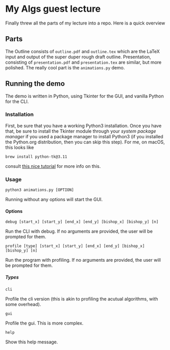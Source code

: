 # My Algs guest lecture

Finally threw all the parts of my lecture into a repo. Here is a quick overview

## Parts

The Outline consists of `outline.pdf` and `outline.tex` which are the LaTeX input and output of the super duper rough draft outline. Presentation, consisting of `presentation.pdf` and `presentation.tex` are similar, but more polished. The really cool part is the `animations.py` demo.

## Running the demo

The demo is written in Python, using Tkinter for the GUI, and vanilla Python for the CLI.

### Installation

First, be sure that you have a working Python3 installation. Once you have that, be sure to install the Tkinter module through your _system package manager_ if you used a package manager to install Python3 (if you installed the Python.org distribution, then you can skip this step). For me, on macOS, this looks like

```shell
brew install python-tk@3.11
```

consult [this nice tutorial](https://tkdocs.com/tutorial/install.html) for more info on this.

### Usage

```shell
python3 animations.py [OPTION]
```

Running without any options will start the GUI.

#### Options

```shell
debug [start_x] [start_y] [end_x] [end_y] [bishop_x] [bishop_y] [n]
```

Run the CLI with debug. If no arguments are provided, the user will be prompted for them.

```shell
profile [type] [start_x] [start_y] [end_x] [end_y] [bishop_x] [bishop_y] [n]
```

Run the program with profiling. If no arguments are provided, the user will be prompted for them.

##### Types

```shell
cli
```

Profile the cli version (this is akin to profiling the acutual algorithms, with some overhead).

```shell
gui
```

Profile the gui. This is more complex.

```shell
help
```

Show this help message.
